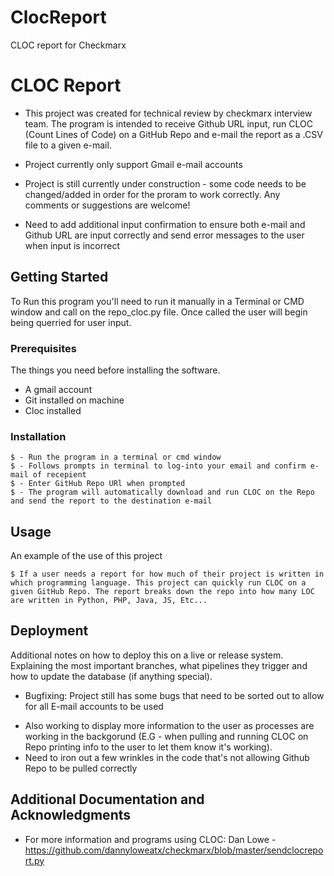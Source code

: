 # ClocReport
CLOC report for Checkmarx 
# CLOC Report 

- This project was created for technical review by checkmarx interview team. The program is intended to receive Github URL input, run CLOC (Count Lines of Code) 
on a GitHub Repo and e-mail the report as a .CSV file to a given e-mail.

- Project currently only support Gmail e-mail accounts
- Project is still currently under construction - some code needs to be changed/added in order for the proram to work correctly. Any comments or suggestions are welcome!
- Need to add additional input confirmation to ensure both e-mail and Github URL are input correctly and send error messages to the user when input is incorrect

## Getting Started

To Run this program you'll need to run it manually in a Terminal or CMD window and call on the repo_cloc.py file. Once called the user will begin
being querried for user input.

### Prerequisites

The things you need before installing the software.

* A gmail account
* Git installed on machine
* Cloc installed

### Installation

```
$ - Run the program in a terminal or cmd window
$ - Follows prompts in terminal to log-into your email and confirm e-mail of recepient
$ - Enter GitHub Repo URl when prompted
$ - The program will automatically download and run CLOC on the Repo and send the report to the destination e-mail
```

## Usage

An example of the use of this project

```
$ If a user needs a report for how much of their project is written in which programming language. This project can quickly run CLOC on a
given GitHub Repo. The report breaks down the repo into how many LOC are written in Python, PHP, Java, JS, Etc...

```

## Deployment

Additional notes on how to deploy this on a live or release system. Explaining the most important branches, what pipelines they trigger and how to update the database (if anything special).


* Bugfixing: Project still has some bugs that need to be sorted out to allow for all E-mail accounts to be used
- Also working to display more information to the user as processes are working in the backgorund (E.G - when pulling and running CLOC on Repo
printing info to the user to let them know it's working).
- Need to iron out a few wrinkles in the code that's not allowing Github Repo to be pulled correctly

## Additional Documentation and Acknowledgments

* For more information and programs using CLOC: Dan Lowe - https://github.com/dannyloweatx/checkmarx/blob/master/sendclocreport.py
